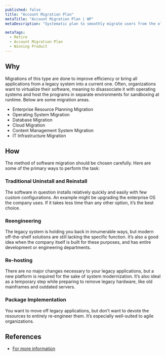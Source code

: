 ```yaml
---
published: false
title: "Account Migration Plan"
metaTitle: "Account Migration Plan | WP"
metaDescription: "Systematic plan to smoothly migrate users from the old platform to new platform without losing users’ data. Have a migration support strategy. Manage customer licenses and contracts to support migration activities."

metaTags:
  - Retire
  - Account Migration Plan
  - Winning Product
---
```



## Why
Migrations of this type are done to improve efficiency or bring all applications from a legacy system into a current one. Often, organizations want to virtualize their software, meaning to disassociate it with operating systems and host the programs in separate environments for sandboxing at runtime. Below are some migration areas.

- Enterprise Resource Planning Migration
- Operating System Migration
- Database Migration
- Cloud Migration
- Content Management System Migration
- IT Infrastructure Migration

## How
The method of software migration should be chosen carefully. Here are some of the primary ways to perform the task:

### Traditional Uninstall and Reinstall
The software in question installs relatively quickly and easily with few custom configurations. An example might be upgrading the enterprise OS the company uses. If it takes less time than any other option, it’s the best choice.

### Reengineering
The legacy system is holding you back in innumerable ways, but modern off-the-shelf solutions are still lacking the specific function. It’s also a good idea when the company itself is built for these purposes, and has entire development or engineering departments.

### Re-hosting
There are no major changes necessary to your legacy applications, but a new platform is required for the sake of system modernization. It’s also ideal as a temporary step while preparing to remove legacy hardware, like old mainframes and outdated servers.

### Package Implementation
You want to move off legacy applications, but don’t want to devote the resources to entirely re-engineer them. It’s especially well-suited to agile organizations.

## References
- [For more information](https://www.smartsheet.com/all-about-software-migration-planning)
